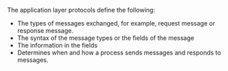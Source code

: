 The application layer protocols define the following:
- The types of messages exchanged, for example, request message or response message. 
- The syntax of the message types or the fields of the message
- The information in the fields
- Determines when and how a process sends messages and responds to messages.